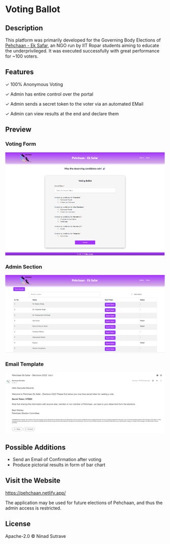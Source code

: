 # Voting Ballot

## Description

This platform was primarily developed for the Governing Body Elections of [Pehchaan - Ek Safar](https://www.iitrpr.ac.in/pehchaanes/), an NGO run by IIT Ropar students aiming to educate the underprivileged. It was executed successfully with great performance for ~100 voters.

## Features

✓ 100% Anonymous Voting 

✓ Admin has entire control over the portal

✓ Admin sends a secret token to the voter via an automated EMail

✓ Admin can view results at the end and declare them

## Preview

### Voting Form

![Voting Form](src/assets/preview1.png)

### Admin Section

![Admin Section](src/assets/preview2.png)

### Email Template

![Email Template](src/assets/preview3.png)


## Possible Additions

 - Send an Email of Confirmation after voting
 - Produce pictorial results in form of bar chart
 
## Visit the Website

https://pehchaan.netlify.app/

The application may be used for future elections of Pehchaan, and thus the admin access is restricted.

## License

Apache-2.0 © Ninad Sutrave
